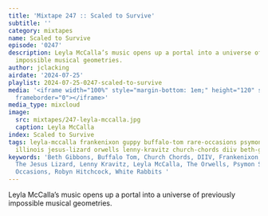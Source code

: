 ```yaml
---
title: 'Mixtape 247 :: Scaled to Survive'
subtitle: ''
category: mixtapes
name: Scaled to Survive
episode: '0247'
description: Leyla McCalla’s music opens up a portal into a universe of previously
  impossible musical geometries.
author: jclacking
airdate: '2024-07-25'
playlist: 2024-07-25-0247-scaled-to-survive
media: '<iframe width="100%" style="margin-bottom: 1em;" height="120" src="https://www.mixcloud.com/widget/iframe/?feed=%2Flouderthanwar%2Fthe-mixtape-247-scaled-to-survive-2024-07-25%2F&hide_artwork=1&hide_cover=1&light=1"
  frameborder="0"></iframe>'
media_type: mixcloud
image:
  src: mixtapes/247-leyla-mccalla.jpg
  caption: Leyla McCalla
index: Scaled to Survive
tags: leyla-mccalla frankenixon guppy buffalo-tom rare-occasions psymon-spine white-rabbits
  illinois jesus-lizard orwells lenny-kravitz church-chords diiv beth-gibbons robyn-hitchcock
keywords: 'Beth Gibbons, Buffalo Tom, Church Chords, DIIV, Frankenixon, Guppy, Illinois,
  The Jesus Lizard, Lenny Kravitz, Leyla McCalla, The Orwells, Psymon Spine, The Rare
  Occasions, Robyn Hitchcock, White Rabbits '
---
```

Leyla McCalla’s music opens up a portal into a universe of previously impossible musical geometries.
